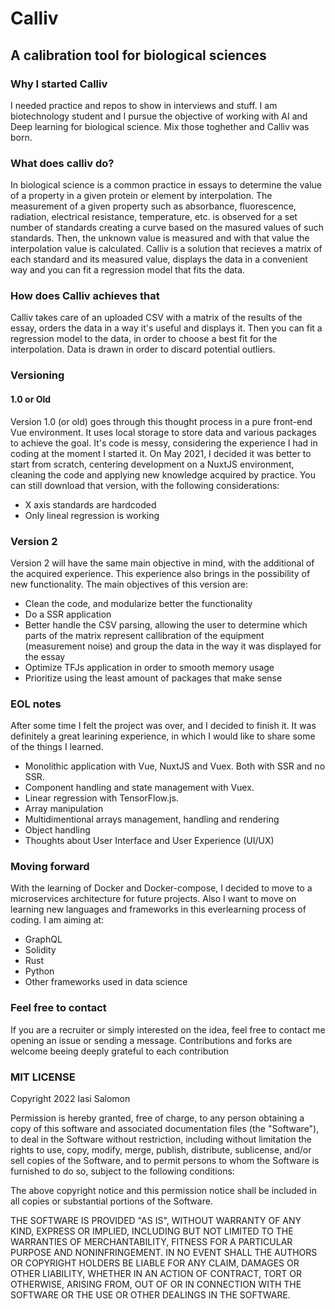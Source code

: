 # Calliv
## A calibration tool for biological sciences
### Why I started Calliv
I needed practice and repos to show in interviews and stuff. I am biotechnology student and I pursue the objective of working with AI and Deep learning for biological science. Mix those toghether and Calliv was born.
### What does calliv do?
In biological science is a common practice in essays to determine the value of a property in a given protein or element by interpolation. The measurement of a given property such as absorbance, fluorescence, radiation, electrical resistance, temperature, etc. is observed for a set number of standards creating a curve based on the masured values of such standards. Then, the unknown value is measured and with that value the interpolation value is calculated.
Calliv is a solution that recieves a matrix of each standard and its measured value, displays the data in a convenient way and you can fit a regression model that fits the data.
### How does Calliv achieves that
Calliv takes care of an uploaded CSV with a matrix of the results of the essay, orders the data in a way it's useful and displays it.
Then you can fit a regression model to the data, in order to choose a best fit for the interpolation.
Data is drawn in order to discard potential outliers.
### Versioning
#### 1.0 or Old
Version 1.0 (or old) goes through this thought process in a pure front-end Vue environment. It uses local storage to store data and various packages to achieve the goal. It's code is messy, considering the experience I had in coding at the moment I started it. On May 2021, I decided it was better to start from scratch, centering development on a NuxtJS environment, cleaning the code and applying new knowledge acquired by practice.
You can still download that version, with the following considerations:
- X axis standards are hardcoded
- Only lineal regression is working
### Version 2
Version 2 will have the same main objective in mind, with the additional of the acquired experience. This experience also brings in the possibility of new functionality.
The main objectives of this version are:
-  Clean the code, and modularize better the functionality
-  Do a SSR application
-  Better handle the CSV parsing, allowing the user to determine which parts of the matrix represent callibration of the equipment (measurement noise) and group the data in the way it was displayed for the essay
-  Optimize TFJs application in order to smooth memory usage
-  Prioritize using the least amount of packages that make sense
### EOL notes
After some time I felt the project was over, and I decided to finish it. It was definitely a great learining experience, in which I would like to share some of the things I learned.
- Monolithic application with Vue, NuxtJS and Vuex. Both with SSR and no SSR.
- Component handling and state management with Vuex.
- Linear regression with TensorFlow.js.
- Array manipulation
- Multidimentional arrays management, handling and rendering
- Object handling
- Thoughts about User Interface and User Experience (UI/UX)
### Moving forward
With the learning of Docker and Docker-compose, I decided to move to a microservices architecture for future projects. Also I want to move on learning new languages and frameworks in this everlearning process of coding. I am aiming at:
-  GraphQL
-  Solidity
-  Rust
-  Python
-  Other frameworks used in data science
### Feel free to contact
If you are a recruiter or simply interested on the idea, feel free to contact me opening an issue or sending a message. Contributions and forks are welcome beeing deeply grateful to each contribution 
### MIT LICENSE
Copyright 2022 Iasi Salomon

Permission is hereby granted, free of charge, to any person obtaining a copy of this software and associated documentation files (the "Software"), to deal in the Software without restriction, including without limitation the rights to use, copy, modify, merge, publish, distribute, sublicense, and/or sell copies of the Software, and to permit persons to whom the Software is furnished to do so, subject to the following conditions:

The above copyright notice and this permission notice shall be included in all copies or substantial portions of the Software.

THE SOFTWARE IS PROVIDED "AS IS", WITHOUT WARRANTY OF ANY KIND, EXPRESS OR IMPLIED, INCLUDING BUT NOT LIMITED TO THE WARRANTIES OF MERCHANTABILITY, FITNESS FOR A PARTICULAR PURPOSE AND NONINFRINGEMENT. IN NO EVENT SHALL THE AUTHORS OR COPYRIGHT HOLDERS BE LIABLE FOR ANY CLAIM, DAMAGES OR OTHER LIABILITY, WHETHER IN AN ACTION OF CONTRACT, TORT OR OTHERWISE, ARISING FROM, OUT OF OR IN CONNECTION WITH THE SOFTWARE OR THE USE OR OTHER DEALINGS IN THE SOFTWARE.